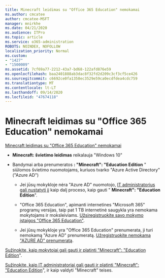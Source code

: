 ```yaml
---
title: Minecraft leidimas su "Office 365 Education" nemokamai
ms.author: cmcatee
author: cmcatee-MSFT
manager: mnirkhe
ms.date: 04/21/2020
ms.audience: ITPro
ms.topic: article
ms.service: o365-administration
ROBOTS: NOINDEX, NOFOLLOW
localization_priority: Normal
ms.custom:
- "1427"
- "1500009"
ms.assetid: 7cf69a77-2212-43a7-bd68-122afd876e59
ms.openlocfilehash: baa2401888ab3dac8f32fd2d209c3cf3cf5ce426
ms.sourcegitcommit: c6692ce0fa1358ec3529e59ca0ecdfdea4cdc759
ms.translationtype: MT
ms.contentlocale: lt-LT
ms.lasthandoff: 09/14/2020
ms.locfileid: "47674118"
---
```

# <a name="minecraft-edition-with-office-365-education-for-free"></a>Minecraft leidimas su "Office 365 Education" nemokamai

[Minecraft leidimas su "Office 365 Education" nemokamai](https://docs.microsoft.com/education/windows/get-minecraft-for-education)
  
- **Minecraft: švietimo leidimas** reikalauja "Windows 10"

- Bandymai arba prenumeratos **: "Minecraft": "Education Edition** " siūlomos švietimo nuomotojams, kuriuos tvarko "Azure Active Directory" ("Azure AD")

  - Jei jūsų mokykloje nėra "Azure AD" nuomotojo, [IT administratorius gali nustatyti jį](https://docs.microsoft.com/education/windows/school-get-minecraft) kaip dalį proceso, kaip gauti " **Minecraft": "Education Edition**".

  - "Office 365 Education", apimanti internetines "Microsoft 365" programų versijas, taip pat 1 TB internetinė saugykla yra nemokama mokytojams ir moksleiviams. [Užsiregistruokite savo mokymo įstaigos "Office 365 Education"](https://products.office.com/academic/office-365-education-plan).

  - Jei jūsų mokykloje yra "Office 365 Education" prenumerata, ji turi nemokamą "Azure AD" prenumeratą. [Užregistruokite nemokamą "AZURE AD" prenumeratą](https://msdn.microsoft.com/library/windows/hardware/mt703369%28v=vs.85%29.aspx).

[Sužinokite, kaip mokytojai gali gauti ir platinti "Minecraft": "Education Edition](https://docs.microsoft.com/education/windows/teacher-get-minecraft)".
  
[Sužinokite, kaip IT administratoriai gali gauti ir platinti "Minecraft": "Education Edition](https://docs.microsoft.com/education/windows/school-get-minecraft)", ir kaip valdyti "Minecraft" teises.